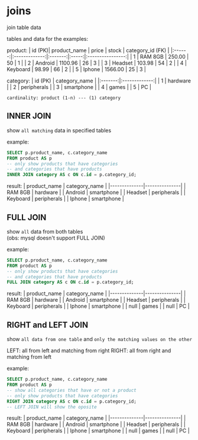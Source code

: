 # joins
join table data

tables and data for the examples: 

product:
| id (PK)| product_name  | price   | stock | category_id (FK) |
|:------:|:-------------:|:-------:|:-----:|:----------------:|
| 1      | RAM 8GB       | 250.00  | 50    | 1                |
| 2      | Android       | 1100.96 | 26    | 3                |
| 3      | Headset       | 103.98  | 54    | 2                |
| 4      | Keyboard      | 98.99   | 66    | 2                |
| 5      | Iphone        | 1566.00 | 25    | 3                |

category:
| id (PK) | category_name |
|:-------:|:-------------:|
|  1      |    hardware   |
|  2      |  peripherals  |
|  3      |   smartphone  |
|  4      |     games     |
|  5      |       PC      |

`cardinality: product (1-n) --- (1) category`


## INNER JOIN
show `all matching` data in specified tables

example: 
```sql
SELECT p.product_name, c.category_name 
FROM product AS p
-- only show products that have categories
-- and categories that have products
INNER JOIN category AS c ON c.id = p.category_id;
```

result:
| product_name | category_name |
|--------------|---------------|
| RAM 8GB      | hardware      |
| Android      | smartphone    |
| Headset      | peripherals   |
| Keyboard     | peripherals   |
| Iphone       | smartphone    |


## FULL JOIN
show `all` data from both tables  
(obs: mysql doesn't support FULL JOIN)

example: 
```sql
SELECT p.product_name, c.category_name 
FROM product AS p
-- only show products that have categories
-- and categories that have products
FULL JOIN category AS c ON c.id = p.category_id;
```

result:
| product_name | category_name |
|--------------|---------------|
| RAM 8GB      | hardware      |
| Android      | smartphone    |
| Headset      | peripherals   |
| Keyboard     | peripherals   |
| Iphone       | smartphone    |
| null         | games         |
| null         | PC            |


## RIGHT and LEFT JOIN
show `all data from one table` and `only the matching values on the other`  

LEFT: all from left and matching from right
RIGHT: all from right and matching from left


example: 
```sql
SELECT p.product_name, c.category_name 
FROM product AS p
-- show all categories that have or not a product
-- only show products that have categories
RIGHT JOIN category AS c ON c.id = p.category_id;
-- LEFT JOIN will show the oposite
```

result:
| product_name | category_name |
|--------------|---------------|
| RAM 8GB      | hardware      |
| Android      | smartphone    |
| Headset      | peripherals   |
| Keyboard     | peripherals   |
| Iphone       | smartphone    |
| null         | games         |
| null         | PC            |